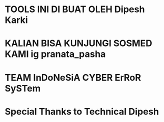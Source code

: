 # TOOLS INI DI BUAT OLEH Dipesh Karki
# KALIAN BISA KUNJUNGI SOSMED KAMI ig pranata_pasha
# TEAM InDoNeSiA CYBER ErRoR SySTem
# Special Thanks to Technical Dipesh
